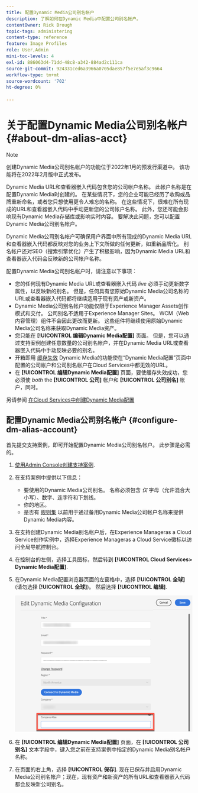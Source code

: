 ```yaml
---
title: 配置Dynamic Media公司别名帐户
description: 了解如何在Dynamic Media中配置公司别名帐户。
contentOwner: Rick Brough
topic-tags: administering
content-type: reference
feature: Image Profiles
role: User,Admin
mini-toc-levels: 4
exl-id: 886063d4-71dd-48c8-a342-884ad2c111ca
source-git-commit: 924331ced6a3966a0705dae857f5e7e5af3c9664
workflow-type: tm+mt
source-wordcount: '702'
ht-degree: 0%

---
```


# 关于配置Dynamic Media公司别名帐户 {#about-dm-alias-acct}

<!-- hide: yes
hidefromtoc: yes -->

>[!NOTE]
>
>创建Dynamic Media公司别名帐户的功能位于2022年1月的预发行渠道中。 该功能将在2022年2月版中正式发布。

Dynamic Media URL和查看器嵌入代码包含您的公司帐户名称。 此帐户名称是在配置Dynamic Media时创建的。 在某些情况下，您的企业可能已经历了收购或品牌重新命名，或者您只想使用更令人难忘的名称。 在这些情况下，很难在所有现成的URL和查看器嵌入代码中手动更新您的公司帐户名称。 此外，您还可能会影响现有Dynamic Media存储库或影响实时内容。 要解决此问题，您可以配置Dynamic Media公司别名帐户。

Dynamic Media公司别名帐户可确保用户界面中所有现成的Dynamic Media URL和查看器嵌入代码都反映对您的业务上下文所做的任何更新，如重新品牌化。 别名帐户还对SEO（搜索引擎优化）产生了积极影响，因为Dynamic Media URL和查看器嵌入代码会反映新的公司帐户名称。

配置Dynamic Media公司别名帐户时，请注意以下事项：

* 您的任何现有Dynamic Media URL或查看器嵌入代码 *live* 必须手动更新数字属性，以反映新的别名。 但是，任何具有您原始Dynamic Media公司名称的URL或查看器嵌入代码都将继续适用于现有资产或新资产。
* Dynamic Media公司别名帐户功能仅限于Experience Manager Assets创作模式和交付。 公司别名不适用于Experience Manager Sites。 WCM（Web内容管理）组件不会因此更改而更新。 这些组件将继续使用原始Dynamic Media公司名称来获取Dynamic Media资产。
* 您只能在 **[!UICONTROL 编辑Dynamic Media配置]** 页面。 但是，您可以通过支持案例创建任意数量的公司别名帐户，并在Dynamic Media URL或查看器嵌入代码中手动反映必要的别名。
* 开箱即用 [缓存失效](/help/assets/dynamic-media/invalidate-cdn-cache-dynamic-media.md) Dynamic Media的功能使在“Dynamic Media配置”页面中配置的公司帐户和公司别名帐户在Cloud Services中都无效的URL。
* 在 **[!UICONTROL 编辑Dynamic Media配置]** 页面，要使缓存失效成功，您必须使 *both* the **[!UICONTROL 公司]** 帐户和 **[!UICONTROL 公司别名]** 帐户，同时。

另请参阅 [在Cloud Services中创建Dynamic Media配置](/help/assets/dynamic-media/config-dm.md#configuring-dynamic-media-cloud-services)

## 配置Dynamic Media公司别名帐户 {#configure-dm-alias-account}

首先提交支持案例，即可开始配置Dynamic Media公司别名帐户。 此步骤是必需的。

1. [使用Admin Console创建支持案例](https://helpx.adobe.com/enterprise/using/support-for-experience-cloud.html).
1. 在支持案例中提供以下信息：

   * 要使用的Dynamic Media公司别名。 名称必须包含 *仅* 字母（允许混合大小写）、数字、连字符和下划线。
   * 你的地区。
   * 是否有 [规则集](/help/assets/dynamic-media/using-rulesets-to-transform-urls.md) 以前用于通过备用Dynamic Media公司帐户名称来提供Dynamic Media内容。

1. 在支持创建Dynamic Media别名帐户后，在Experience Manageras a Cloud Service创作实例中，选择Experience Manageras a Cloud Service徽标以访问全局导航控制台。
1. 在控制台的左侧，选择工具图标，然后转到 **[!UICONTROL Cloud Services> Dynamic Media配置]**.
1. 在Dynamic Media配置浏览器页面的左窗格中，选择 **[!UICONTROL 全球]** (请勿选择 **[!UICONTROL 全球]**)。 然后选择 **[!UICONTROL 编辑]**.

   ![Dynamic Media公司别名文本字段](/help/assets/assets-dm/dm-company-alias.png)

1. 在 **[!UICONTROL 编辑Dynamic Media配置]** 页面，在 **[!UICONTROL 公司别名]** 文本字段中，键入您之前在支持案例中指定的Dynamic Media别名帐户名称。
1. 在页面的右上角，选择 **[!UICONTROL 保存]**.
现在已保存并启用Dynamic Media公司别名帐户；现在，现有资产和新资产的所有URL和查看器嵌入代码都会反映新公司别名。